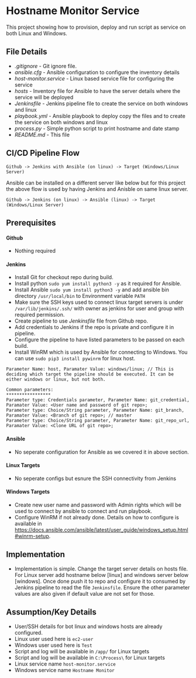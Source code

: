 # Hostname Monitor Service
This project showing how to provision, deploy and run script as service on both Linux and Windows.
##
## File Details
* _.gitignore_ - Git ignore file.
* _ansible.cfg_ - Ansible configuration to configure the inventory details
* _host-monitor.service_ - Linux based service file for configuring the service
* _hosts_ - Inventory file for Ansible to have the server details where the service will be deployed
* _Jenkinsfile_ - Jenkins pipeline file to create the service on both windows and linux
* _playbook.yml_ - Ansible playbook to deploy copy the files and to create the service on both windows and linux
* _process.py_ - Simple python script to print hostname and date stamp
* _README.md_ - This file

##
## CI/CD Pipeline Flow

``` 
Github -> Jenkins with Ansible (on linux) -> Target (Windows/Linux Server)
```

Ansible can be installed on a different server like below but for this project the above flow is used by having Jenkins and Anisble on same linux server.

``` 
Github -> Jenkins (on linux) -> Ansible (linux) -> Target (Windows/Linux Server)
```

##

## Prerequisites

#### Github
* Nothing required

#### Jenkins
* Install Git for checkout repo during build.
* Install python `sudo yum install python3 -y` as it required for Ansible.
* Install Ansible `sudo yum install python3 -y` and add ansible bin directory `/usr/local/bin` to Environment variable `PATH` 
* Make sure the SSH keys used to connect linux target servers is under `/var/lib/jenkins/.ssh/` with owner as jenkins for user and group with required permission.
* Create pipeline to use _Jenkinsfile_ file from Github repo.
* Add credentials to Jenkins if the repo is private and configure it in pipeline. 
* Configure the pipeline to have listed parameters to be passed on each build.
* Install WinRM which is used by Ansible for connecting to Windows. You can use `sudo pip3 install pywinrm` for linux host.
``` 
Parameter Name: host, Paramater Value: windows/linux; // This is deciding which target the pipeline should be executed. It can be either windows or linux, but not both.

Common parameters:
*****************
Parameter type: Credentials parameter, Parameter Name: git_credential, Paramater Value: <User name and password of git repo>;
Parameter type: Choice/String parameter, Parameter Name: git_branch, Paramater Value: <Branch of git repo>; // master
Parameter type: Choice/String parameter, Parameter Name: git_repo_url, Paramater Value: <Clone URL of git repo>;

```
#### Ansible
* No seperate configuration for Ansible as we covered it in above section.

#### Linux Targets
*  No seperate configs but esnure the SSH connectivity from Jenkins
 
#### Windows Targets
* Create new user name and password with Admin rights which will be used to connect by ansible to connect and run playbook.
* Configure WinRM if not already done. Details on how to configure is available in https://docs.ansible.com/ansible/latest/user_guide/windows_setup.html#winrm-setup.

##

## Implementation
* Implementation is simple. Change the target server details on hosts file. For Linux server add hostname below [linux] and windows server below [windows].
Once done push it to repo and configure it to consumed by Jenkins pipeline to read the file `Jenkinsfile`.
Ensure the other parameter values are also given if default value are not set for those.

## Assumption/Key Details
* User/SSH details for bot linux and windows hosts are already configured.
* Linux user used here is `ec2-user`
* Windows user used here is `Test`
* Script and log will be available in `/app/` for Linux targets
* Script and log will be available in `C:\Process\` for Linux targets
* Linux service name `host-monitor.service`
* Windows service name `Hostname Monitor`